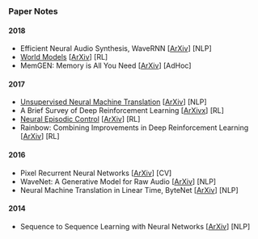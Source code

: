 ### Paper Notes

#### 2018

- Efficient Neural Audio Synthesis, WaveRNN [[ArXiv](http://arxiv.org/abs/1802.08435)] [NLP]
- [World Models](world-models.md) [[ArXiv](https://arxiv.org/abs/1803.10122)] [RL]
- MemGEN: Memory is All You Need [[ArXiv](http://arxiv.org/abs/1803.11203)] [AdHoc]

#### 2017

- [Unsupervised Neural Machine Translation](unsupervised-neural-machine-translation.md) [[ArXiv](https://arxiv.org/abs/1710.11041)] [NLP]
- A Brief Survey of Deep Reinforcement Learning [[ArXivx](http://arxiv.org/abs/1708.05866)] [RL]
- [Neural Episodic Control](neural-episodic-control.md) [[ArXiv](https://arxiv.org/abs/1703.01988)] [RL]
- Rainbow: Combining Improvements in Deep Reinforcement Learning [[ArXiv](http://arxiv.org/abs/1710.02298)] [RL]


#### 2016

- Pixel Recurrent Neural Networks [[ArXiv](https://arxiv.org/abs/1601.06759)] [CV]
- WaveNet: A Generative Model for Raw Audio [[ArXiv](https://arxiv.org/abs/1609.03499)] [NLP]
- Neural Machine Translation in Linear Time, ByteNet [[ArXiv](https://arxiv.org/abs/1610.10099)] [NLP]


#### 2014

- Sequence to Sequence Learning with Neural Networks [[ArXiv](https://arxiv.org/abs/1409.3215)] [NLP]
